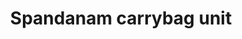 ---
title: "Spandanam carrybag unit"
url: /thiruvananthapuram/spandanam-carrybag-unit/
shop: Allgemein
---